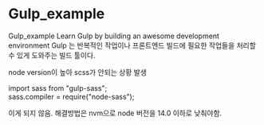 # Gulp_example

Gulp_example
Learn Gulp by building an awesome development environment
Gulp 는 반복적인 작업이나 프론트엔드 빌드에 필요한 작업들을 처리할 수 있게 도와주는 빌드 툴이다.

node version이 높아 scss가 안되는 상황 발생

import sass from "gulp-sass";  
sass.compiler = require("node-sass");

이게 되지 않음. 해결방법은 nvm으로 node 버전을 14.0 이하로 낮춰야함.
